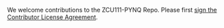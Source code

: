 We welcome contributions to the ZCU111-PYNQ Repo.  Please first <a href="https://www.clahub.com/agreements/Xilinx/ZCU111-PYNQ">sign the Contributor License Agreement</a>. 
